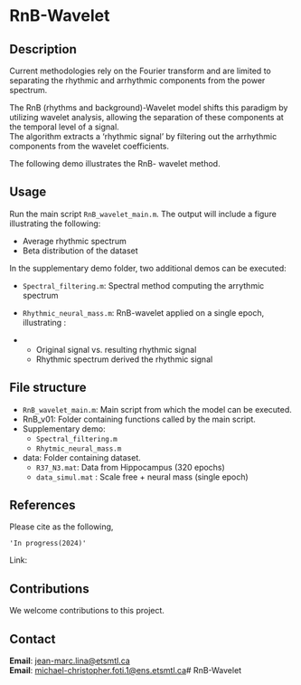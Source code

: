 # RnB-Wavelet

## Description

Current methodologies rely on the Fourier transform and are limited to separating the rhythmic and arrhythmic components from the power spectrum.

The RnB (rhythms and background)-Wavelet model shifts this paradigm by utilizing wavelet analysis, allowing the separation of these components at the temporal level of a signal.  
The algorithm extracts a ‘rhythmic signal’ by filtering out the arrhythmic components from the wavelet coefficients.

The following demo illustrates the RnB- wavelet method.

## Usage

Run the main script ` RnB_wavelet_main.m `. The output will include a figure illustrating the following:

- Average rhythmic spectrum
- Beta distribution of the dataset

In the supplementary demo folder, two additional demos can be executed:

- `Spectral_filtering.m`: Spectral method computing the arrythmic spectrum
 
- `Rhythmic_neural_mass.m`:  RnB-wavelet applied on a single epoch, illustrating :
- 
    - Original signal vs. resulting rhythmic signal 
    - Rhythmic spectrum derived  the rhythmic signal

## File structure

- `RnB_wavelet_main.m`: Main script from which the model can be executed.
- RnB_v01: Folder containing functions called by the main script.
- Supplementary demo: 
   - `Spectral_filtering.m`
   - `Rhytmic_neural_mass.m` 
- data: Folder containing dataset.
   - `R37_N3.mat`: Data from Hippocampus (320 epochs)
   - `data_simul.mat` : Scale free + neural mass (single epoch)

## References

Please cite as the following,

    'In progress(2024)'
    
Link:

## Contributions

We welcome contributions to this project.

## Contact

**Email**: jean-marc.lina@etsmtl.ca\
**Email**: michael-christopher.foti.1@ens.etsmtl.ca# RnB-Wavelet